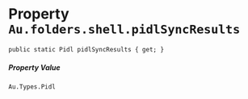 # Property `Au.folders.shell.pidlSyncResults`

```
public static Pidl pidlSyncResults { get; }
```

##### Property Value

`Au.Types.Pidl`